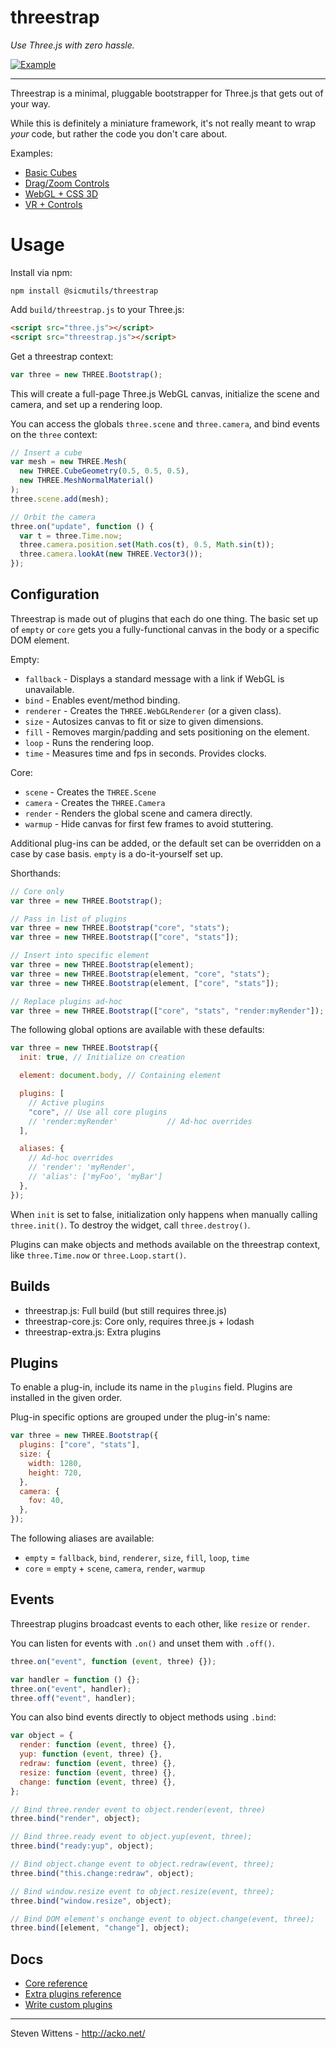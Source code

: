 # threestrap

_Use Three.js with zero hassle._

<a href="http://acko.net/files/threestrap/basic_cube.html"><img src="https://raw.github.com/unconed/threestrap/master/examples/basic_cube.png" alt="Example"></a>

---

Threestrap is a minimal, pluggable bootstrapper for Three.js that gets out of
your way.

While this is definitely a miniature framework, it's not really meant to wrap
_your_ code, but rather the code you don't care about.

Examples:

- [Basic Cubes](http://acko.net/files/threestrap/basic_cube.html)
- [Drag/Zoom Controls](http://acko.net/files/threestrap/controls_orbit_cube.html)
- [WebGL + CSS 3D](http://acko.net/files/threestrap/multiple_renderers.html)
- [VR + Controls](http://acko.net/files/threestrap/vr2.html)

# Usage

Install via npm:

```
npm install @sicmutils/threestrap
```

Add `build/threestrap.js` to your Three.js:

```html
<script src="three.js"></script>
<script src="threestrap.js"></script>
```

Get a threestrap context:

```javascript
var three = new THREE.Bootstrap();
```

This will create a full-page Three.js WebGL canvas, initialize the scene and
camera, and set up a rendering loop.

You can access the globals `three.scene` and `three.camera`, and bind events on
the `three` context:

```javascript
// Insert a cube
var mesh = new THREE.Mesh(
  new THREE.CubeGeometry(0.5, 0.5, 0.5),
  new THREE.MeshNormalMaterial()
);
three.scene.add(mesh);

// Orbit the camera
three.on("update", function () {
  var t = three.Time.now;
  three.camera.position.set(Math.cos(t), 0.5, Math.sin(t));
  three.camera.lookAt(new THREE.Vector3());
});
```

## Configuration

Threestrap is made out of plugins that each do one thing. The basic set up of
`empty` or `core` gets you a fully-functional canvas in the body or a specific
DOM element.

Empty:

- `fallback` - Displays a standard message with a link if WebGL is unavailable.
- `bind` - Enables event/method binding.
- `renderer` - Creates the `THREE.WebGLRenderer` (or a given class).
- `size` - Autosizes canvas to fit or size to given dimensions.
- `fill` - Removes margin/padding and sets positioning on the element.
- `loop` - Runs the rendering loop.
- `time` - Measures time and fps in seconds. Provides clocks.

Core:

- `scene` - Creates the `THREE.Scene`
- `camera` - Creates the `THREE.Camera`
- `render` - Renders the global scene and camera directly.
- `warmup` - Hide canvas for first few frames to avoid stuttering.

Additional plug-ins can be added, or the default set can be overridden on a case
by case basis. `empty` is a do-it-yourself set up.

Shorthands:

```javascript
// Core only
var three = new THREE.Bootstrap();

// Pass in list of plugins
var three = new THREE.Bootstrap("core", "stats");
var three = new THREE.Bootstrap(["core", "stats"]);

// Insert into specific element
var three = new THREE.Bootstrap(element);
var three = new THREE.Bootstrap(element, "core", "stats");
var three = new THREE.Bootstrap(element, ["core", "stats"]);

// Replace plugins ad-hoc
var three = new THREE.Bootstrap(["core", "stats", "render:myRender"]);
```

The following global options are available with these defaults:

```javascript
var three = new THREE.Bootstrap({
  init: true, // Initialize on creation

  element: document.body, // Containing element

  plugins: [
    // Active plugins
    "core", // Use all core plugins
    // 'render:myRender'           // Ad-hoc overrides
  ],

  aliases: {
    // Ad-hoc overrides
    // 'render': 'myRender',
    // 'alias': ['myFoo', 'myBar']
  },
});
```

When `init` is set to false, initialization only happens when manually calling
`three.init()`. To destroy the widget, call `three.destroy()`.

Plugins can make objects and methods available on the threestrap context, like
`three.Time.now` or `three.Loop.start()`.

## Builds

- threestrap.js: Full build (but still requires three.js)
- threestrap-core.js: Core only, requires three.js + lodash
- threestrap-extra.js: Extra plugins

## Plugins

To enable a plug-in, include its name in the `plugins` field. Plugins are
installed in the given order.

Plug-in specific options are grouped under the plug-in's name:

```javascript
var three = new THREE.Bootstrap({
  plugins: ["core", "stats"],
  size: {
    width: 1280,
    height: 720,
  },
  camera: {
    fov: 40,
  },
});
```

The following aliases are available:

- `empty` = `fallback`, `bind`, `renderer`, `size`, `fill`, `loop`, `time`
- `core` = `empty` + `scene`, `camera`, `render`, `warmup`

## Events

Threestrap plugins broadcast events to each other, like `resize` or `render`.

You can listen for events with `.on()` and unset them with `.off()`.

```javascript
three.on("event", function (event, three) {});
```

```javascript
var handler = function () {};
three.on("event", handler);
three.off("event", handler);
```

You can also bind events directly to object methods using `.bind`:

```javascript
var object = {
  render: function (event, three) {},
  yup: function (event, three) {},
  redraw: function (event, three) {},
  resize: function (event, three) {},
  change: function (event, three) {},
};

// Bind three.render event to object.render(event, three)
three.bind("render", object);

// Bind three.ready event to object.yup(event, three);
three.bind("ready:yup", object);

// Bind object.change event to object.redraw(event, three);
three.bind("this.change:redraw", object);

// Bind window.resize event to object.resize(event, three);
three.bind("window.resize", object);

// Bind DOM element's onchange event to object.change(event, three);
three.bind([element, "change"], object);
```

## Docs

- [Core reference](https://github.com/unconed/threestrap/blob/master/docs/core.md)
- [Extra plugins reference](https://github.com/unconed/threestrap/blob/master/docs/extra.md)
- [Write custom plugins](https://github.com/unconed/threestrap/blob/master/docs/custom.md)

---

Steven Wittens - http://acko.net/
